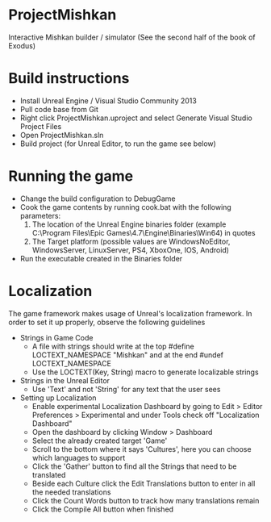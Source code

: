 # ProjectMishkan
Interactive Mishkan builder / simulator (See the second half of the book of Exodus)

# Build instructions
 - Install Unreal Engine / Visual Studio Community 2013
 - Pull code base from Git
 - Right click ProjectMishkan.uproject and select Generate Visual Studio Project Files
 - Open ProjectMishkan.sln
 - Build project (for Unreal Editor, to run the game see below)

# Running the game
 - Change the build configuration to DebugGame
 - Cook the game contents by running cook.bat with the following parameters:
   1) The location of the Unreal Engine binaries folder (example C:\Program Files\Epic Games\4.7\Engine\Binaries\Win64\) in quotes
   2) The Target platform (possible values are WindowsNoEditor, WindowsServer, LinuxServer, PS4, XboxOne, IOS, Android)
 - Run the executable created in the Binaries folder
 
 # Localization
 The game framework makes usage of Unreal's localization framework. In order to set it up properly, observe the following guidelines
  - Strings in Game Code
    - A file with strings should write at the top #define LOCTEXT_NAMESPACE "Mishkan" and at the end #undef LOCTEXT_NAMESPACE
    - Use the LOCTEXT(Key, String) macro to generate localizable strings
  - Strings in the Unreal Editor
    - Use 'Text' and not 'String' for any text that the user sees
  - Setting up Localization
    - Enable experimental Localization Dashboard by going to Edit > Editor Preferences > Experimental and under Tools check off "Localization Dashboard"
    - Open the dashboard by clicking Window > Dashboard
    - Select the already created target 'Game'
    - Scroll to the bottom where it says 'Cultures', here you can choose which languages to support
    - Click the 'Gather' button to find all the Strings that need to be translated
    - Beside each Culture click the Edit Translations button to enter in all the needed translations
    - Click the Count Words button to track how many translations remain
    - Click the Compile All button when finished